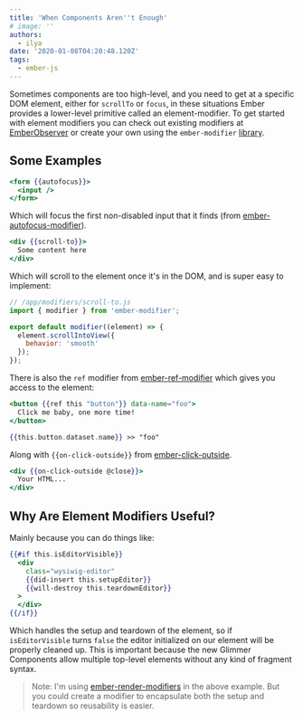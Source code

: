 ```yaml
---
title: 'When Components Aren''t Enough'
# image: ''
authors:
  - ilya
date: '2020-01-08T04:20:48.120Z'
tags:
  - ember-js
---
```

Sometimes components are too high-level, and you need to get at a specific DOM element, either for `scrollTo` or `focus`, in these situations Ember provides a lower-level primitive called an element-modifier. To get started with element modifiers you can check out existing modifiers at [EmberObserver](https://emberobserver.com/categories/modifiers) or create your own using the `ember-modifier` [library](https://github.com/ember-modifier/ember-modifier).

## Some Examples

```hbs
<form {{autofocus}}>
  <input />
</form>
```

Which will focus the first non-disabled input that it finds (from [ember-autofocus-modifier](https://github.com/qonto/ember-autofocus-modifier)).

```hbs
<div {{scroll-to}}>
  Some content here
</div>
```

Which will scroll to the element once it's in the DOM, and is super easy to implement:

```js
// /app/modifiers/scroll-to.js
import { modifier } from 'ember-modifier';

export default modifier((element) => {
  element.scrollIntoView({
    behavior: 'smooth'
  });
});
```

There is also the `ref` modifier from [ember-ref-modifier](https://www.npmjs.com/package/ember-ref-modifier) which gives you access to the element:

```hbs
<button {{ref this "button"}} data-name="foo">
  Click me baby, one more time!
</button>

{{this.button.dataset.name}} >> "foo"
```

Along with `{{on-click-outside}}` from [ember-click-outside](https://github.com/zeppelin/ember-click-outside).

```hbs
<div {{on-click-outside @close}}>
  Your HTML...
</div>
```

## Why Are Element Modifiers Useful?

Mainly because you can do things like:

```hbs
{{#if this.isEditorVisible}}
  <div
    class="wysiwig-editor"
    {{did-insert this.setupEditor}}
    {{will-destroy this.teardownEditor}}
  >
  </div>
{{/if}}
```

Which handles the setup and teardown of the element, so if `isEditorVisible` turns `false` the editor initialized on our element will be properly cleaned up. This is important because the new Glimmer Components allow multiple top-level elements without any kind of fragment syntax.

> Note: I'm using [ember-render-modifiers](https://github.com/emberjs/ember-render-modifiers) in the above example. But you could create a modifier to encapsulate both the setup and teardown so reusability is easier.
